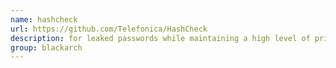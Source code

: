 ```yaml
---
name: hashcheck
url: https://github.com/Telefonica/HashCheck
description: for leaked passwords while maintaining a high level of privacy using the k-anonymity method. URL : https://github.com/Telefonica/HashCheck Groups : blackarch blackarch-crypto blackarch-social blackarch-recon
group: blackarch
---
```

